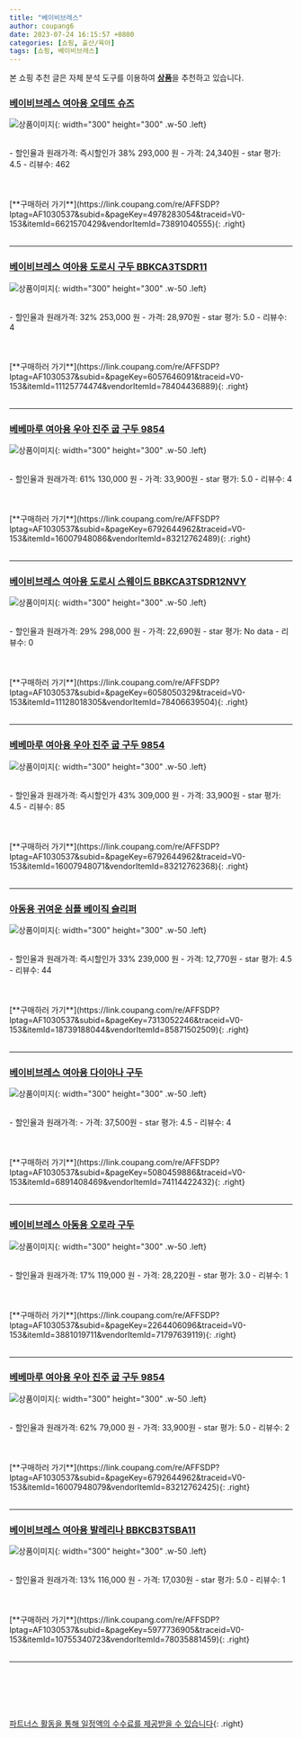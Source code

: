 ```yaml
---
title: "베이비브레스"
author: coupang6
date: 2023-07-24 16:15:57 +0800
categories: [쇼핑, 출산/육아]
tags: [쇼핑, 베이비브레스]
---
```


본 쇼핑 추천 글은 자체 분석 도구를 이용하여 [**상품**](https://link.coupang.com/a/bao1ui)을 추천하고 있습니다.

### [베이비브레스 여아용 오데뜨 슈즈](https://link.coupang.com/re/AFFSDP?lptag=AF1030537&subid=&pageKey=4978283054&traceid=V0-153&itemId=6621570429&vendorItemId=73891040555)

![상품이미지](https://thumbnail8.coupangcdn.com/thumbnails/remote/230x230ex/image/rs_quotation_api/tuphvlqd/d870a8fa9bce4577baf53217490deba5.jpg){: width="300" height="300" .w-50 .left}


<br>
- 할인율과 원래가격: 즉시할인가 38%  293,000   원
- 가격: 24,340원
- star 평가: 4.5
- 리뷰수: 462
<br>
<br>
<br>
<br>
[**구매하러 가기**](https://link.coupang.com/re/AFFSDP?lptag=AF1030537&subid=&pageKey=4978283054&traceid=V0-153&itemId=6621570429&vendorItemId=73891040555){: .right}
<br>
<br>

---

### [베이비브레스 여아용 도로시 구두 BBKCA3TSDR11](https://link.coupang.com/re/AFFSDP?lptag=AF1030537&subid=&pageKey=6057646091&traceid=V0-153&itemId=11125774474&vendorItemId=78404436889)

![상품이미지](https://thumbnail9.coupangcdn.com/thumbnails/remote/230x230ex/image/rs_quotation_api/zoi2jpt5/a93fae85a0134940b9f7afe65ace284d.jpg){: width="300" height="300" .w-50 .left}


<br>
- 할인율과 원래가격: 32%  253,000   원
- 가격: 28,970원
- star 평가: 5.0
- 리뷰수: 4
<br>
<br>
<br>
<br>
[**구매하러 가기**](https://link.coupang.com/re/AFFSDP?lptag=AF1030537&subid=&pageKey=6057646091&traceid=V0-153&itemId=11125774474&vendorItemId=78404436889){: .right}
<br>
<br>

---

### [베베마루 여아용 우아 진주 굽 구두 9854](https://link.coupang.com/re/AFFSDP?lptag=AF1030537&subid=&pageKey=6792644962&traceid=V0-153&itemId=16007948086&vendorItemId=83212762489)

![상품이미지](https://thumbnail6.coupangcdn.com/thumbnails/remote/230x230ex/image/retail/images/2022/09/22/11/6/3a65aaec-1b3d-4a0c-b7f0-0e2eda2145d8.jpg){: width="300" height="300" .w-50 .left}


<br>
- 할인율과 원래가격: 61%  130,000   원
- 가격: 33,900원
- star 평가: 5.0
- 리뷰수: 4
<br>
<br>
<br>
<br>
[**구매하러 가기**](https://link.coupang.com/re/AFFSDP?lptag=AF1030537&subid=&pageKey=6792644962&traceid=V0-153&itemId=16007948086&vendorItemId=83212762489){: .right}
<br>
<br>

---

### [베이비브레스 여아용 도로시 스웨이드 BBKCA3TSDR12NVY](https://link.coupang.com/re/AFFSDP?lptag=AF1030537&subid=&pageKey=6058050329&traceid=V0-153&itemId=11128018305&vendorItemId=78406639504)

![상품이미지](https://thumbnail10.coupangcdn.com/thumbnails/remote/230x230ex/image/rs_quotation_api/vnnyysnt/f9976cf512cf4bb4890747c1c5786a95.jpg){: width="300" height="300" .w-50 .left}


<br>
- 할인율과 원래가격: 29%  298,000   원
- 가격: 22,690원
- star 평가: No data
- 리뷰수: 0
<br>
<br>
<br>
<br>
[**구매하러 가기**](https://link.coupang.com/re/AFFSDP?lptag=AF1030537&subid=&pageKey=6058050329&traceid=V0-153&itemId=11128018305&vendorItemId=78406639504){: .right}
<br>
<br>

---

### [베베마루 여아용 우아 진주 굽 구두 9854](https://link.coupang.com/re/AFFSDP?lptag=AF1030537&subid=&pageKey=6792644962&traceid=V0-153&itemId=16007948071&vendorItemId=83212762368)

![상품이미지](https://thumbnail9.coupangcdn.com/thumbnails/remote/230x230ex/image/retail/images/2022/09/22/11/5/448b809e-dce5-4d58-b383-27bd644660d6.jpg){: width="300" height="300" .w-50 .left}


<br>
- 할인율과 원래가격: 즉시할인가 43%  309,000   원
- 가격: 33,900원
- star 평가: 4.5
- 리뷰수: 85
<br>
<br>
<br>
<br>
[**구매하러 가기**](https://link.coupang.com/re/AFFSDP?lptag=AF1030537&subid=&pageKey=6792644962&traceid=V0-153&itemId=16007948071&vendorItemId=83212762368){: .right}
<br>
<br>

---

### [아동용 귀여운 심플 베이직 슬리퍼](https://link.coupang.com/re/AFFSDP?lptag=AF1030537&subid=&pageKey=7313052246&traceid=V0-153&itemId=18739188044&vendorItemId=85871502509)

![상품이미지](https://thumbnail8.coupangcdn.com/thumbnails/remote/230x230ex/image/retail/images/2545063175725881-2e2f6765-419a-45de-8f88-0e81cfa3347a.png){: width="300" height="300" .w-50 .left}


<br>
- 할인율과 원래가격: 즉시할인가 33%  239,000   원
- 가격: 12,770원
- star 평가: 4.5
- 리뷰수: 44
<br>
<br>
<br>
<br>
[**구매하러 가기**](https://link.coupang.com/re/AFFSDP?lptag=AF1030537&subid=&pageKey=7313052246&traceid=V0-153&itemId=18739188044&vendorItemId=85871502509){: .right}
<br>
<br>

---

### [베이비브레스 여아용 다이아나 구두](https://link.coupang.com/re/AFFSDP?lptag=AF1030537&subid=&pageKey=5080459886&traceid=V0-153&itemId=6891408469&vendorItemId=74114422432)

![상품이미지](https://thumbnail10.coupangcdn.com/thumbnails/remote/230x230ex/image/rs_quotation_api/gzcfjeff/117e7b336c8f48cca7bceda5725e47cb.jpg){: width="300" height="300" .w-50 .left}


<br>
- 할인율과 원래가격: 
- 가격: 37,500원
- star 평가: 4.5
- 리뷰수: 4
<br>
<br>
<br>
<br>
[**구매하러 가기**](https://link.coupang.com/re/AFFSDP?lptag=AF1030537&subid=&pageKey=5080459886&traceid=V0-153&itemId=6891408469&vendorItemId=74114422432){: .right}
<br>
<br>

---

### [베이비브레스 아동용 오로라 구두](https://link.coupang.com/re/AFFSDP?lptag=AF1030537&subid=&pageKey=2264406096&traceid=V0-153&itemId=3881019711&vendorItemId=71797639119)

![상품이미지](https://thumbnail8.coupangcdn.com/thumbnails/remote/230x230ex/image/retail/images/2020/10/06/13/4/ef6e8969-b46e-478e-87ea-722afc47d9b8.jpg){: width="300" height="300" .w-50 .left}


<br>
- 할인율과 원래가격: 17%  119,000   원
- 가격: 28,220원
- star 평가: 3.0
- 리뷰수: 1
<br>
<br>
<br>
<br>
[**구매하러 가기**](https://link.coupang.com/re/AFFSDP?lptag=AF1030537&subid=&pageKey=2264406096&traceid=V0-153&itemId=3881019711&vendorItemId=71797639119){: .right}
<br>
<br>

---

### [베베마루 여아용 우아 진주 굽 구두 9854](https://link.coupang.com/re/AFFSDP?lptag=AF1030537&subid=&pageKey=6792644962&traceid=V0-153&itemId=16007948079&vendorItemId=83212762425)

![상품이미지](https://thumbnail8.coupangcdn.com/thumbnails/remote/230x230ex/image/retail/images/2022/09/22/11/2/fdf36330-e162-41c4-a6f2-442dafafcf90.jpg){: width="300" height="300" .w-50 .left}


<br>
- 할인율과 원래가격: 62%  79,000   원
- 가격: 33,900원
- star 평가: 5.0
- 리뷰수: 2
<br>
<br>
<br>
<br>
[**구매하러 가기**](https://link.coupang.com/re/AFFSDP?lptag=AF1030537&subid=&pageKey=6792644962&traceid=V0-153&itemId=16007948079&vendorItemId=83212762425){: .right}
<br>
<br>

---

### [베이비브레스 여아용 발레리나 BBKCB3TSBA11](https://link.coupang.com/re/AFFSDP?lptag=AF1030537&subid=&pageKey=5977736905&traceid=V0-153&itemId=10755340723&vendorItemId=78035881459)

![상품이미지](https://thumbnail8.coupangcdn.com/thumbnails/remote/230x230ex/image/rs_quotation_api/xoek9i9l/520d46f6f41e43d4a8b4eec76fa7fb50.jpg){: width="300" height="300" .w-50 .left}


<br>
- 할인율과 원래가격: 13%  116,000   원
- 가격: 17,030원
- star 평가: 5.0
- 리뷰수: 1
<br>
<br>
<br>
<br>
[**구매하러 가기**](https://link.coupang.com/re/AFFSDP?lptag=AF1030537&subid=&pageKey=5977736905&traceid=V0-153&itemId=10755340723&vendorItemId=78035881459){: .right}
<br>
<br>

---
<br><br><br><br><br> [파트너스 활동을 통해 일정액의 수수료를 제공받을 수 있습니다](https://link.coupang.com/a/bao1ui){: .right}